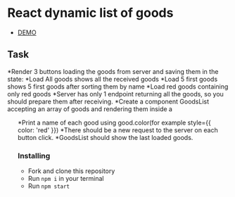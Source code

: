 # React dynamic list of goods

- [DEMO](https://dlugash.github.io/-react_dynamic-list-of-goods/)

## Task

*Render 3 buttons loading the goods from server and saving them in the state:
*Load All goods shows all the received goods
*Load 5 first goods shows 5 first goods after sorting them by name
*Load red goods containing only red goods
*Server has only 1 endpoint returning all the goods, so you should prepare them after receiving.
*Create a component GoodsList accepting an array of goods and rendering them inside a <ul>
*Print a name of each good using good.color(for example style={{ color: 'red' }})
*There should be a new request to the server on each button click.
*GoodsList should show the last loaded goods.

### Installing
* Fork and clone this repository
* Run `npm i` in your terminal
* Run `npm start`

